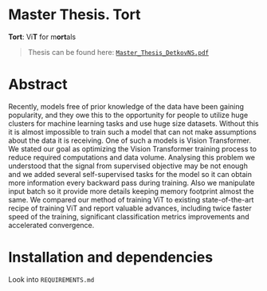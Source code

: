 # Master Thesis. Tort
<b>Tort</b>: Vi<b>T</b> for m<b>ort</b>als
> Thesis can be found here: [`Master_Thesis_DetkovNS.pdf`](https://github.com/detkov/tort/blob/main/Master_Thesis_DetkovNS.pdf)  

# Abstract
Recently, models free of prior knowledge of the data have been gaining
popularity, and they owe this to the opportunity for people to utilize huge
clusters for machine learning tasks and use huge size datasets. Without this
it is almost impossible to train such a model that can not make assumptions
about the data it is receiving. One of such a models is Vision Transformer. We
stated our goal as optimizing the Vision Transformer training process to reduce
required computations and data volume. Analysing this problem we understood
that the signal from supervised objective may be not enough and we added
several self-supervised tasks for the model so it can obtain more information
every backward pass during training. Also we manipulate input batch so it
provide more details keeping memory footprint almost the same. We compared
our method of training ViT to existing state-of-the-art recipe of training ViT and
report valuable advances, including twice faster speed of the training, significant
classification metrics improvements and accelerated convergence.

# Installation and dependencies
Look into `REQUIREMENTS.md`
